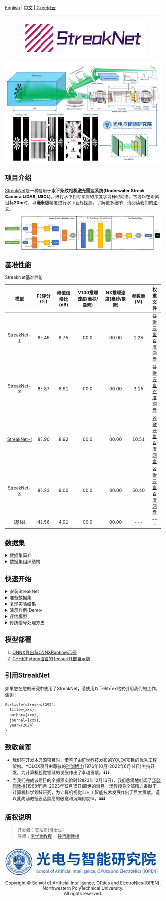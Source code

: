 [English](./README.md) | [中文](./README_CN.md) | [Gitee码云](#)

<hr>


<div align="center"><img src="./assets/streaknet_logo.png" width="400"></div><br>
<div align="center"><img src="./assets/demo.png"></div>

## 项目介绍

[StreakNet](https://github.com/BestAnHongjun/StreakNet)是一种应用于**水下条纹相机激光雷达系统(Underwater Streak Camera LiDAR, USCL)**，进行水下目标探测的深度学习神经网络。它可以在距离目标**20m**时，以**毫米级**精度进行水下目标探测。了解更多细节，请阅读我们的[论文](#)。

<div align="center"><img src="./assets/streaknet_architecture.png"></div>

## 基准性能

StreakNet基准性能

|模型|F1评分(%)|峰值信噪比(dB)|V100推理速度(毫秒/像素)|NX推理速度(毫秒/像素)|参数量(M)|权重文件|
|:---:|:---:|:---:|:---:|:---:|:---:|:---:|
|[StreakNet-s](./exps/streaknet/streaknet_s.py)|85.46|8.75|00.0|00.00|1.25|[谷歌云盘](https://drive.google.com/file/d/1938oCFHBFmlaTmLYb7Jan1TOAy26-ge1/view?usp=drive_link)<br>[百度网盘](https://pan.baidu.com/s/1tT_aXlzfttNEWIaRVBpSng?pwd=8rai)|
|[StreakNet-m](./exps/streaknet/streaknet_m.py)|85.87|8.91|00.0|00.00|3.15|[谷歌云盘](https://drive.google.com/file/d/17vpuiSYOK8m-qOtA4yQTwv-hofZT0o_W/view?usp=drive_link)<br>[百度网盘](https://pan.baidu.com/s/1A2144Y7f0MMEOlNDcbCRrg?pwd=wnxv)|
|[StreakNet-l](./exps/streaknet/streaknet_l.py)|85.90|8.92|00.0|00.00|10.51|[谷歌云盘](https://drive.google.com/file/d/146c8fSDOPtsmUDedHA7jN704a8btBqtR/view?usp=drive_link)<br>[百度网盘](https://pan.baidu.com/s/1K9oOgCrI-t5MF8RuC62RSA?pwd=et43)|
|[StreakNet-x](./exps/streaknet/streaknet_x.py)|86.23|9.00|00.0|00.00|50.40|[谷歌云盘](https://drive.google.com/file/d/1c7VP4C7pFSd-kgZXpLitLLRty-g_Mlws/view?usp=drive_link)<br>[百度网盘](https://pan.baidu.com/s/1nvHj4aWo4pXhP0LJB78Tkg?pwd=fl8o)|
|(基线)|42.56|4.91|00.0|00.00|---|---|

## 数据集
<details>
<summary>数据集简介</summary>

**StreakData**是用于水下成像实验的数据集，其包含由**USCL**系统在10m、13m、15m和20m距离下采集的一系列条纹图像。有关数据集详情请看以下表格：

|采集距离|条纹像数量|条纹像分辨率|最终成像分辨率|数据类型|样本数量|
|:---:|:---:|:---:|:---:|:---:|:---:|
|10m|400|2048x2048|2048x400|uint16|819200|
|13m|349|2048x2048|2048x349|uint16|714752|
|15m|300|2048x2048|2048x300|uint16|614400|
|20m|267|2048x2048|2048x267|uint16|546816|

你可以在[谷歌云盘](https://drive.google.com/file/d/16RiV8JRL2GVe0GH1oXF4ZcrN2okQq6qG/view?usp=drive_link)或[百度网盘](https://pan.baidu.com/s/1QQ0nGwlq0KzwvY8yi2PCaw?pwd=zl76)免费下载**StreakData**数据集。

</details>

<details>
<summary>数据集组织结构</summary>

由[谷歌云盘](https://drive.google.com/file/d/16RiV8JRL2GVe0GH1oXF4ZcrN2okQq6qG/view?usp=drive_link)或[百度网盘](https://pan.baidu.com/s/1QQ0nGwlq0KzwvY8yi2PCaw?pwd=zl76)下载数据集后，请解压文件，随后得到以下目录结构：

```sh
你的解压目录
    |- clean_water_10m      # 距离10m数据目录
    |   |- data             # 条纹相机拍摄的原数据
    |   |   |- 001.tif
    |   |   |- 002.tif
    |   |   |- 003.tif
    |   |   |- ...
    |   |
    |   |- groundtruth.npy  # 最终成像的人工标注数据
    |   |- preview.jpg      # 最终成像的预览图
    |
    |- clean_water_13m      # 距离13m数据目录（目录结构与10m一致）
    |- clean_water_15m      # 距离15m数据目录（目录结构与10m一致）
    |- clean_water_20m      # 距离20m数据目录（目录结构与10m一致）
    |- template.npy         # 模板信号一维时间序列文件
    |- test_config.yaml     # 测试集配置文件
    |- train_config.yaml    # 训练集配置文件
    |- valid_config.yaml    # 验证集配置文件
```

</details>

## 快速开始
<details>
<summary id="quickstartinstallation">安装StreakNet</summary>

* 第一步：初始化conda环境。 ([什么是Anaconda？](https://www.anaconda.com/download))
```sh
conda create -n streaknet python=3.7
conda activate streaknet
```

* 第二步：由源码安装StreakNet。
```sh
git clone https://github.com/BestAnHongjun/StreakNet.git
cd StreakNet
pip install -e .
```
</details>

<details>
<summary id="preparedataset">准备数据集</summary>

* 第一步：执行[“*安装StreakNet*”](#quickstartinstallation)部分步骤。

* 第二步：在工程根目录下创建一个名为“*datasets*”的目录。

```sh
cd StreakNet
mkdir datasets
```

* 第三步：由[谷歌云盘](https://drive.google.com/file/d/16RiV8JRL2GVe0GH1oXF4ZcrN2okQq6qG/view?usp=drive_link)或[百度网盘](https://pan.baidu.com/s/1QQ0nGwlq0KzwvY8yi2PCaw?pwd=zl76)下载[**StreakData**](#dataset)数据集后，解压至“*datasets*”目录。具体来说，你个工程目录最终应呈现如下结构：

```sh
StreakNet
    |- datasets
    |   |- clean_water_10m
    |   |- clean_water_13m
    |   |- clean_water_15m
    |   |- ...
    |
    |- assets
    |- exps
    |- scripts
    |- streaknet
    |- ...
```

</details>

<details>
<summary id="reproduceexperimentalresults">复现实验结果</summary>

* 第一步：执行[“*安装StreakNet*”](#quickstartinstallation)部分步骤。

* 第二步：执行[“*准备数据集*”](#preparedataset)部分步骤。

* 第三步：在工程根目录下，分别执行如下指令训练模型。

```sh
python tools/train.py -b 512 -d 1 -f exps/streaknet/streaknet_s.py --cache
                                                    streaknet_m.py
                                                    streaknet_l.py
                                                    streaknet_x.py
```
> 参数说明: \
> **-b**: 设置训练时的batch-size； \
> **-d**: 设置训练时使用的GPU数量（目前仅支持单卡训练）； \
> **-f**: 指定实验配置文件； \
> **--cache**: 训练时启用RAM缓存。

**注意**: 

（1）当你启用`--cache`选项时，程序会预加载数据集至RAM以加速训练过程。请确保你的服务器有至少**25G**的RAM空间（注意不是磁盘空间）。如果你的RAM空间不足，请禁用`--cache`选项，但这通常会消耗10倍以上的训练时间。

（2）在训练过程中，程序会调用CUDA以加速训练过程。请确保你的服务器插有至少1张显存**2GB**以上的英伟达显卡。

```sh
python tools/train.py -b 512 -d 1 -f exps/streaknet/streaknet_s.py
                                                    streaknet_m.py
                                                    streaknet_l.py
                                                    streaknet_x.py
```

* 第四步：实时训练日志会被保存到*StreakNet_outputs*文件夹，运行*tensorboard*可以可视化训练过程。

```sh
tensorboard --logdir=StreakNet_outputs
```

</details>

<details>
<summary>演示样例(Demo)</summary>

* 第一步：由[基准性能](#benchmark)表格下载一个预训练的模型。或者你可以使用你在['*复现实验结果*'](#reproduceexperimentalresults)部分训练得到的模型。

* 第二部：执行以下指令，启动演示样例：

```sh
python tools/demo.py --path datasets/clean_water_10m/data -f exps/streaknet/streaknet_s.py -b 512 -c <path/to/your/pretrained/model/streaknet_s_ckpt.pth>
                                     clean_water_13m                        streaknet_m.py                                          streaknet_m_ckpt.pth
                                     clean_water_15m                        streaknet_l.py                                          streaknet_l_ckpt.pth
                                     clean_water_20m                        streaknet_x.py                                          streaknet_x_ckpt.pth
```

> 参数说明: \
> **--path**: 条纹像(.tif)所在目录； \
> **-f**: 指定实验配置文件； \
> **-b**: 设置推理时的batch-size； \
> **-c**: 指定推理时的权重文件。

**注意**: 如果你省略`-c`选项，程序将自动调用你在[“*复现实验结果*”](#reproduceexperimentalresults)部分保存到“*StreakNet_outputs*”文件夹中的“*best_ckpt.pth*”权重文件。

```sh
python tools/demo.py --path datasets/clean_water_10m/data -f exps/streaknet/streaknet_s.py -b 512
                                     clean_water_13m                        streaknet_m.py
                                     clean_water_15m                        streaknet_l.py
                                     clean_water_20m                        streaknet_x.py
```

</details>

<details>
<summary>评估模型</summary>

* 第一步：执行[“*安装StreakNet*”](#quickstartinstallation)部分步骤。

* 第二步：执行[“*准备数据集*”](#preparedataset)部分步骤。

* 第三步：执行 [“*复现实验结果*”](#reproduceexperimentalresults)部分步骤。

* 第四步：评估模型。

```sh
python tools/valid.py -d 1 -b 512 -f exps/streaknet/streaknet_s.py --cache
                                                    streaknet_m.py
                                                    streaknet_l.py
                                                    streaknet_x.py
```

> 参数说明: \
> **-b**: 设置评估时的batch-size； \
> **-d**: 设置评估时使用的GPU数量（目前仅支持单卡评估）； \
> **-f**: 指定实验配置文件； \
> **--cache**: 启用RAM缓存加速。

</details>

<details>
<summary>传统信号处理方法</summary>

* 第一步：执行[“*安装StreakNet*”](#quickstartinstallation)部分步骤。

* 第二步：执行[“*准备数据集*”](#preparedataset)部分步骤。

* 第三步：运行传统信号处理方法。

```sh
python scripts/traditional_gpu_process.py
```

* 实验结果将被保存至“*StreakNet_outputs/traditional*”文件夹。

</details>

## 模型部署

1. [ONNX导出与ONNXRuntime示例](./demo/ONNXRuntime/)
2. [C++和Python语言的TensorRT部署示例](./demo/TensorRT/)

## 引用StreakNet
如果您在您的研究中使用了StreakNet，请使用以下BibTex格式引用我们的工作，谢谢！

```latex
@article{streaknet2024,
  title={xxx},
  author={xxx},
  journal={xxx},
  year={2024}
}
```

## 致敬前辈
* 我们在开发本开源项目时，借鉴了由[旷世科技](https://www.megvii.com/)发布的[YOLOX](https://github.com/Megvii-BaseDetection/YOLOX)项目的优秀工程架构。YOLOX项目由尊敬的[孙剑博士](https://baike.baidu.com/item/%E5%AD%99%E5%89%91/19814032)(1976年10月-2022年6月14日)主持开发，为计算机视觉领域的发展作出了卓越贡献。🕯️🕯️🕯️
* 当我们完成该项目的全部预实验时(2023年12月16日)，我们悲痛地听闻了[汤晓鸥教授](https://baike.baidu.com/item/%E6%B1%A4%E6%99%93%E9%B8%A5/7200225)(1968年1月-2023年12月15日)离世的消息。汤教授将全部精力奉献于计算机科学领域研究，为计算机视觉和人工智能技术发展作出了巨大贡献。谨以此向汤教授表达崇高的敬意和沉痛的哀悼。🕯️🕯️🕯️

## 版权说明

> 开发者：安泓郡(博士生)\
> 导师：[李学龙教授](https://iopen.nwpu.edu.cn/info/1329/1171.htm)， [孙哲副教授](https://iopen.nwpu.edu.cn/info/1251/2076.htm)

<br>
<div align="center"><img src="./assets/iopen.jpg" width="500"></div>
<div align="center"><p>Copyright &copy; School of Artificial Intelligence, OPtics and ElectroNics(iOPEN), Northwestern PolyTechnical University. <br>All rights reserved.</p></div>

